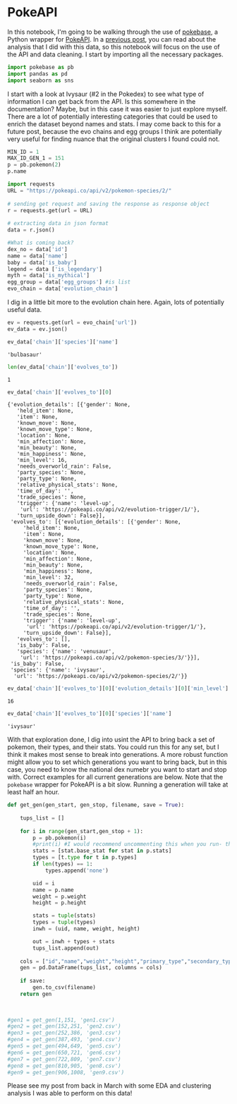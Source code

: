 # PokeAPI

In this notebook, I'm going to be walking through the use of [pokebase](https://pypi.org/project/pokebase/), a Python wrapper for [PokeAPI](https://pokeapi.co/). In a [previous post](https://alichte.github.io/2023/03/13/PokeClustering.html), you can read about the analysis that I did with this data, so this notebook will focus on the use of the API and data cleaning. I start by importing all the necessary packages.


```python
import pokebase as pb
import pandas as pd
import seaborn as sns
```

I start with a look at Ivysaur (#2 in the Pokedex) to see what type of information I can get back from the API. Is this somewhere in the documentation? Maybe, but in this case it was easier to just explore myself. There are a lot of potentially interesting categories that could be used to enrich the dataset beyond names and stats. I may come back to this for a future post, because the evo chains and egg groups I think are potentially very useful for finding nuance that the original clusters I found could not.


```python
MIN_ID = 1
MAX_ID_GEN_1 = 151
p = pb.pokemon(2)
p.name
```


```python
import requests
URL = "https://pokeapi.co/api/v2/pokemon-species/2/"
  
# sending get request and saving the response as response object
r = requests.get(url = URL)
  
# extracting data in json format
data = r.json()

#What is coming back?
dex_no = data['id']
name = data['name']
baby = data['is_baby']
legend = data ['is_legendary']
myth = data['is_mythical']
egg_group = data['egg_groups'] #is list
evo_chain = data['evolution_chain']
```

I dig in a little bit more to the evolution chain here. Again, lots of potentially useful data. 


```python
ev = requests.get(url = evo_chain['url'])
ev_data = ev.json()
```


```python
ev_data['chain']['species']['name']
```




    'bulbasaur'




```python
len(ev_data['chain']['evolves_to'])
```




    1




```python
ev_data['chain']['evolves_to'][0]
```




    {'evolution_details': [{'gender': None,
       'held_item': None,
       'item': None,
       'known_move': None,
       'known_move_type': None,
       'location': None,
       'min_affection': None,
       'min_beauty': None,
       'min_happiness': None,
       'min_level': 16,
       'needs_overworld_rain': False,
       'party_species': None,
       'party_type': None,
       'relative_physical_stats': None,
       'time_of_day': '',
       'trade_species': None,
       'trigger': {'name': 'level-up',
        'url': 'https://pokeapi.co/api/v2/evolution-trigger/1/'},
       'turn_upside_down': False}],
     'evolves_to': [{'evolution_details': [{'gender': None,
         'held_item': None,
         'item': None,
         'known_move': None,
         'known_move_type': None,
         'location': None,
         'min_affection': None,
         'min_beauty': None,
         'min_happiness': None,
         'min_level': 32,
         'needs_overworld_rain': False,
         'party_species': None,
         'party_type': None,
         'relative_physical_stats': None,
         'time_of_day': '',
         'trade_species': None,
         'trigger': {'name': 'level-up',
          'url': 'https://pokeapi.co/api/v2/evolution-trigger/1/'},
         'turn_upside_down': False}],
       'evolves_to': [],
       'is_baby': False,
       'species': {'name': 'venusaur',
        'url': 'https://pokeapi.co/api/v2/pokemon-species/3/'}}],
     'is_baby': False,
     'species': {'name': 'ivysaur',
      'url': 'https://pokeapi.co/api/v2/pokemon-species/2/'}}




```python
ev_data['chain']['evolves_to'][0]['evolution_details'][0]['min_level']
```




    16




```python
ev_data['chain']['evolves_to'][0]['species']['name']
```




    'ivysaur'



With that exploration done, I dig into usint the API to bring back a set of pokemon, their types, and their stats. You could run this for any set, but I think it makes most sense to break into generations. A more robust function might allow you to set which generations you want to bring back, but in this case, you need to know the national dex numebr you want to start and stop with. Correct examples for all current generations are below. Note that the `pokebase` wrapper for PokeAPI is a bit slow. Running a generation will take at least half an hour. 


```python
def get_gen(gen_start, gen_stop, filename, save = True):
    
    tups_list = [] 
    
    for i in range(gen_start,gen_stop + 1):
        p = pb.pokemon(i)
        #print(i) #I would recommend uncommenting this when you run- the API is pretty slow and this is a sanity check that it's still going
        stats = [stat.base_stat for stat in p.stats]
        types = [t.type for t in p.types]
        if len(types) == 1:
            types.append('none')

        uid = i
        name = p.name
        weight = p.weight
        height = p.height

        stats = tuple(stats)
        types = tuple(types)
        inwh = (uid, name, weight, height)

        out = inwh + types + stats
        tups_list.append(out)
        
    cols = ["id","name","weight","height","primary_type","secondary_type","hp","attack","defense","spa","spd","speed"]
    gen = pd.DataFrame(tups_list, columns = cols)
    
    if save:
        gen.to_csv(filename)
    return gen
    
    
```


```python
#gen1 = get_gen(1,151, 'gen1.csv')
#gen2 = get_gen(152,251, 'gen2.csv')
#gen3 = get_gen(252,386, 'gen3.csv')
#gen4 = get_gen(387,493, 'gen4.csv')
#gen5 = get_gen(494,649, 'gen5.csv')
#gen6 = get_gen(650,721, 'gen6.csv')
#gen7 = get_gen(722,809, 'gen7.csv')
#gen8 = get_gen(810,905, 'gen8.csv')
#gen9 = get_gen(906,1008, 'gen9.csv')
```

Please see my post from back in March with some EDA and clustering analysis I was able to perform on this data! 


```python

```
